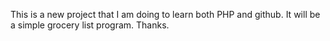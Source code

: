 This is a new project that I am doing to learn both PHP and github.  It will be a simple grocery list program. Thanks.
